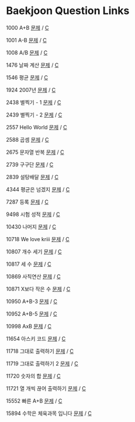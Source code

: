 # Baekjoon Question Links #

1000 A+B [문제](https://www.acmicpc.net/problem/1000) / [C](https://github.com/eter2/Algorithm/blob/master/baekjoon/C/1000.c)

1001 A-B [문제](https://www.acmicpc.net/problem/1001) / [C](https://github.com/eter2/Algorithm/blob/master/baekjoon/C/1001.c)

1008 A/B [문제](https://www.acmicpc.net/problem/1008) / [C](https://github.com/eter2/Algorithm/blob/master/baekjoon/C/1008.c)

1476 날짜 계산 [문제](https://www.acmicpc.net/problem/1476) / [C](https://github.com/eter2/Algorithm/blob/master/baekjoon/C/1476.c)

1546 평균 [문제](https://www.acmicpc.net/problem/1546) / [C](https://github.com/eter2/Algorithm/blob/master/baekjoon/C/1546.c)

1924 2007년 [문제](https://www.acmicpc.net/problem/1924) / [C](https://github.com/eter2/Algorithm/blob/master/baekjoon/C/1924.c)

2438 별찍기 - 1 [문제](https://www.acmicpc.net/problem/2438) / [C](https://github.com/eter2/Algorithm/blob/master/baekjoon/C/2438.c)

2439 별찍기 - 2 [문제](https://www.acmicpc.net/problem/2439) / [C](https://github.com/eter2/Algorithm/blob/master/baekjoon/C/2439.c)

2557 Hello World [문제](https://www.acmicpc.net/problem/2557) / [C](https://github.com/eter2/Algorithm/blob/master/baekjoon/C/2557.c)

2588 곱셈 [문제](https://www.acmicpc.net/problem/2588) / [C](https://github.com/eter2/Algorithm/blob/master/baekjoon/C/2588.c)

2675 문자열 반복 [문제](https://www.acmicpc.net/problem/2675) / [C](https://github.com/eter2/Algorithm/blob/master/baekjoon/C/2675.c)

2739 구구단 [문제](https://www.acmicpc.net/problem/2739) / [C](https://github.com/eter2/Algorithm/blob/master/baekjoon/C/2739.c)

2839 설탕배달 [문제](https://www.acmicpc.net/problem/2839) / [C](https://github.com/eter2/Algorithm/blob/master/baekjoon/C/2839.c)

4344 평균은 넘겠지 [문제](https://www.acmicpc.net/problem/4344) / [C](https://github.com/eter2/Algorithm/blob/master/baekjoon/C/4344.c)

7287 등록 [문제](https://www.acmicpc.net/problem/7287) / [C](https://github.com/eter2/Algorithm/blob/master/baekjoon/C/7287.c)

9498 시험 성적 [문제](https://www.acmicpc.net/problem/9498) / [C](https://github.com/eter2/Algorithm/blob/master/baekjoon/C/9498.c)

10430 나머지 [문제](https://www.acmicpc.net/problem/10430) / [C](https://github.com/eter2/Algorithm/blob/master/baekjoon/C/10430.c)

10718 We love kriii [문제](https://www.acmicpc.net/problem/10718) / [C](https://github.com/eter2/Algorithm/blob/master/baekjoon/C/10718.c)

10807 개수 세기 [문제](https://www.acmicpc.net/problem/10807) / [C](https://github.com/eter2/Algorithm/blob/master/baekjoon/C/10807.c)

10817 세 수 [문제](https://www.acmicpc.net/problem/10817) / [C](https://github.com/eter2/Algorithm/blob/master/baekjoon/C/10817.c)

10869 사칙연산 [문제](https://www.acmicpc.net/problem/10869) / [C](https://github.com/eter2/Algorithm/blob/master/baekjoon/C/10869.c)

10871 X보다 작은 수 [문제](https://www.acmicpc.net/problem/10871) / [C](https://github.com/eter2/Algorithm/blob/master/baekjoon/C/10871.c)

10950 A+B-3 [문제](https://www.acmicpc.net/problem/10950) / [C](https://github.com/eter2/Algorithm/blob/master/baekjoon/C/10950.c)

10952 A+B-5 [문제](https://www.acmicpc.net/problem/10952) / [C](https://github.com/eter2/Algorithm/blob/master/baekjoon/C/10952.c)

10998 AxB [문제](https://www.acmicpc.net/problem/10998) / [C](https://github.com/eter2/Algorithm/blob/master/baekjoon/C/10998.c)

11654 아스키 코드 [문제](https://www.acmicpc.net/problem/11654) / [C](https://github.com/eter2/Algorithm/blob/master/baekjoon/C/11654.c)

11718 그대로 출력하기 [문제](https://www.acmicpc.net/problem/11718) / [C](https://github.com/eter2/Algorithm/blob/master/baekjoon/C/11718.c)

11719 그대로 출력하기 2 [문제](https://www.acmicpc.net/problem/11719) / [C](https://github.com/eter2/Algorithm/blob/master/baekjoon/C/11719.c)

11720 숫자의 합 [문제](https://www.acmicpc.net/problem/11720) / [C](https://github.com/eter2/Algorithm/blob/master/baekjoon/C/11720.c)

11721 열 개씩 끊어 출력하기 [문제](https://www.acmicpc.net/problem/11721) / [C](https://github.com/eter2/Algorithm/blob/master/baekjoon/C/11721.c)

15552 빠른 A+B [문제](https://www.acmicpc.net/problem/15552) / [C](https://github.com/eter2/Algorithm/blob/master/baekjoon/C/15552.c)

15894 수학은 체육과목 입니다 [문제](https://www.acmicpc.net/problem/15894) / [C](https://github.com/eter2/Algorithm/blob/master/baekjoon/C/15894.c)